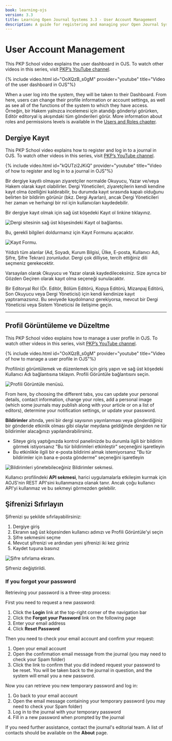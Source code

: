 ```yaml
---
book: learning-ojs
version: 3.3
title: Learning Open Journal Systems 3.3 - User Account Management
description: A guide for registering and managing your Open Journal Systems (OJS) account.
---
```


# User Account Management

This PKP School video explains the user dashboard in OJS. To watch other videos in this series, visit [PKP’s YouTube channel](https://www.youtube.com/playlist?list=PLg358gdRUrDVTXpuGXiMgETgnIouWoWaY).

{% include video.html id="OoXQzB_s0gM" provider="youtube" title="Video of the user dashboard in OJS"%}

When a user log into the system, they will be taken to their Dashboard. From here, users can change their profile information or account settings, as well as see all of the functions of the system to which they have access. Örneğin, bir Hakem yalnızca incelemesi için atandığı gönderiyi görürken, Editör editoryal iş akışındaki tüm gönderileri görür. More information about roles and permissions levels is available in the [Users and Roles chapter](./users-and-roles.md).

## Dergiye Kayıt

This PKP School video explains how to register and log in to a journal in OJS. To watch other videos in this series, visit [PKP’s YouTube channel](https://www.youtube.com/playlist?list=PLg358gdRUrDVTXpuGXiMgETgnIouWoWaY).

{% include video.html id="kQUTzi2JKiQ" provider="youtube" title="Video of how to register and log in to a journal in OJS"%}

Bir dergiye kayıtlı olmayan ziyaretçiler normalde Okuyucu, Yazar ve/veya Hakem olarak kayıt olabilirler. Dergi Yöneticileri, ziyaretçilerin kendi kendine kayıt olma özelliğini kaldırabilir, bu durumda kayıt sırasında kapalı olduğunu belirten bir bildirim görünür (bkz. Dergi Ayarları), ancak Dergi Yöneticileri her zaman ve herhangi bir rol için kullanıcıları kaydedebilir.

Bir dergiye kayıt olmak için sağ üst köşedeki Kayıt ol linkine tıklayınız.

![Dergi sitesinin sağ üst köşesindeki Kayıt ol bağlantısı.](./assets/learning-ojs-3-registration.png)

Bu, gerekli bilgileri doldurmanız için Kayıt Formunu açacaktır.

![Kayıt Formu.](./assets/learning-ojs-3-registration-form.png)

Yıldızlı tüm alanlar (Ad, Soyadı, Kurum Bilgisi, Ülke, E-posta, Kullanıcı Adı, Şifre, Şifre Tekrarı) zorunludur. Dergi çok dilliyse, tercih ettiğiniz dili seçmeniz gerekecektir.

Varsayılan olarak Okuyucu ve Yazar olarak kaydedileceksiniz. Size ayrıca bir Gözden Geçiren olarak kayıt olma seçeneği sunulacaktır.

Bir Editoryal Rol (Ör. Editör, Bölüm Editörü, Kopya Editörü, Mizanpaj Editörü, Son Okuyucu veya Dergi Yöneticisi) için kendi kendinize kayıt yaptıramazsınız. Bu seviyede kaydolmanız gerekiyorsa, mevcut bir Dergi Yöneticisi veya Sistem Yöneticisi ile iletişime geçin.

<hr />

## Profil Görüntüleme ve Düzeltme

This PKP School video explains how to manage a user profile in OJS. To watch other videos in this series, visit [PKP’s YouTube channel](https://www.youtube.com/playlist?list=PLg358gdRUrDVTXpuGXiMgETgnIouWoWaY).

{% include video.html id="OoXQzB_s0gM" provider="youtube" title="Video of how to manage a user profile in OJS"%}

Profilinizi görüntülemek ve düzenlemek için giriş yapın ve sağ üst köşedeki Kullanıcı Adı bağlantısına tıklayın. Profili Görüntüle bağlantısını seçin.

![Profili Görüntüle menüsü.](./assets/learning-ojs3.3-edit-profile.png)

From here, by choosing the different tabs, you can update your personal details, contact information, change your roles, add a personal image (which some journals may publish along with your article or on a list of editors), determine your notification settings, or update your password.

**Bildirimler** altında, yeni bir dergi sayısının yayınlanması veya gönderdiğiniz bir gönderide etkinlik olması gibi olaylar meydana geldiğinde dergiden ne tür bildirimler alacağınızı yapılandırabilirsiniz.

* Siteye giriş yaptığınızda kontrol panelinizde bu durumla ilgili bir bildirim görmek istiyorsanız "Bu tür bildirimleri etkinleştir" seçeneğini işaretleyin
* Bu etkinlikle ilgili bir e-posta bildirimi almak istemiyorsanız "Bu tür bildirimler için bana e-posta gönderme" seçeneğini işaretleyin

![Bildirimleri yönetebileceğiniz Bildirimler sekmesi.](./assets/learning-ojs-3-user-notifications.png)

Kullanıcı profilindeki **API sekmesi**, harici uygulamalarla etkileşim kurmak için AOJS'nin REST API'sini kullanmanıza olanak tanır.  Ancak çoğu kullanıcı API'yi kullanmaz ve bu sekmeyi görmezden gelebilir.

## Şifrenizi Sıfırlayın

Şifrenizi şu şekilde sıfırlayabilirsiniz:

1. Dergiye giriş
2. Ekranın sağ üst köşesinden kullanıcı adınızı ve Profili Görüntüle'yi seçin
3. Şifre sekmesini seçme
4. Mevcut şifrenizi ve ardından yeni şifrenizi iki kez giriniz
5. Kaydet tuşuna basınız

![Şifre sıfırlama ekranı.](./assets/learning-ojs3.1-ed-change-pw.png)

Şifreniz değiştirildi.

### If you forgot your password

Retrieving your password is a three-step process:

First you need to request a new password:

1. Click the **Login** link at the top-right corner of the navigation bar
2. Click the **Forgot your Password** link on the following page
3. Enter your email address
4. Click **Reset Password**

Then you need to check your email account and confirm your request:

1. Open your email account
2. Open the confirmation email message from the journal (you may need to check your Spam folder)
3. Click the link to confirm that you did indeed request your password to be reset. You will be taken back to the journal in question, and the system will email you a new password.

Now you can retrieve you new temporary password and log in:

1. Go back to your email account
2. Open the email message containing your temporary password (you may need to check your Spam folder)
3. Log in to the journal with your temporary password
4. Fill in a new password when prompted by the journal

If you need further assistance, contact the journal's editorial team. A list of contacts should be available on the **About** page.
